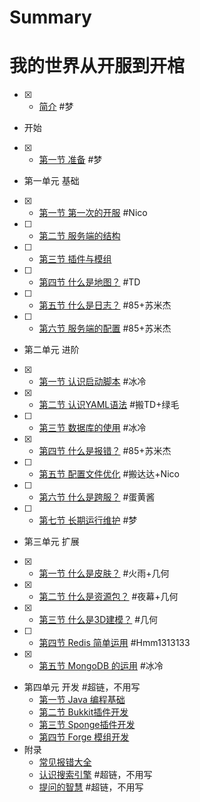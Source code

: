 # Summary
# 我的世界从开服到开棺

- [x] * [简介](README.md) #梦
* 开始
- [x]   * [第一节 准备](Preparation.md) #梦
* 第一单元 基础
- [x]   * [第一节 第一次的开服](First.md) #Nico
- [ ]   * [第二节 服务端的结构](Structure.md) 
- [ ]   * [第三节 插件与模组](PluginAndMod.md) 
- [ ]   * [第四节 什么是地图？](Map.md) #TD
- [ ]   * [第五节 什么是日志？](Log.md) #85+苏米杰
- [ ]   * [第六节 服务端的配置](ServerConf.md) #85+苏米杰
* 第二单元 进阶
- [x]   * [第一节 认识启动脚本](RunScript.md) #冰冷
- [x]   * [第二节 认识YAML语法](Yaml.md) #搬TD+绿毛
- [ ]   * [第三节 数据库的使用](Sql.md) #冰冷
- [x]   * [第四节 什么是报错？](WhatsError.md) #85+苏米杰
- [ ]   * [第五节 配置文件优化](Optimization.md) #搬达达+Nico
- [ ]   * [第六节 什么是跨服？](Bungee.md) #蛋黄酱
- [ ]   * [第七节 长期运行维护](Maintain.md) #梦
* 第三单元 扩展
- [x]   * [第一节 什么是皮肤？](Skin.md) #火雨+几何
- [x]   * [第二节 什么是资源包？](Texture.md) #夜幕+几何
- [x]   * [第三节 什么是3D建模？](Model.md) #几何
- [ ]   * [第四节 Redis 简单运用](Redis.md) #Hmm1313133
- [x]   * [第五节 MongoDB 的运用](MongoDB.md) #冰冷
* 第四单元 开发 #超链，不用写
  * [第一节  Java 编程基础](Java.md)
  * [第二节 Bukkit插件开发](BukkitDev.md)
  * [第三节 Sponge插件开发](SpongeDev.md)
  * [第四节 Forge 模组开发](ForgeDev.md)
* 附录
  * [常见报错大全](Errors.md)
  * [认识搜索引擎](SearchEngine.md) #超链，不用写
  * [提问的智慧](How-To-Ask-Questions-The-Smart-Way.md) #超链，不用写
